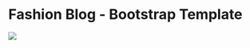 # Fashion Blog - Bootstrap Template
![](https://cdn.dribbble.com/userupload/11037682/file/original-4ffd64e05bda6174292f181dd9b4c6f0.jpg)
